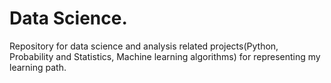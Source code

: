 # Data Science. 



Repository for data science and analysis related projects(Python, Probability and Statistics, Machine learning algorithms) for  representing my learning path.
